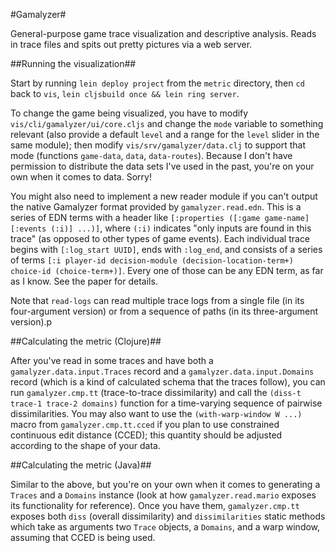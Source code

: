 #Gamalyzer#

General-purpose game trace visualization and descriptive analysis. Reads in trace files and spits out pretty pictures via a web server.

##Running the visualization##

Start by running `lein deploy project` from the `metric` directory, then `cd` back to `vis`, `lein cljsbuild once && lein ring server`.

To change the game being visualized, you have to modify `vis/cli/gamalyzer/ui/core.cljs` and change the `mode` variable to something relevant (also provide a default `level` and a range for the `level` slider in the same module); then modify `vis/srv/gamalyzer/data.clj` to support that mode (functions `game-data`, `data`, `data-routes`). Because I don't have permission to distribute the data sets I've used in the past, you're on your own when it comes to data. Sorry!

You might also need to implement a new reader module if you can't output the native Gamalyzer format provided by `gamalyzer.read.edn`. This is a series of EDN terms with a header like `[:properties ([:game game-name] [:events (:i)] ...)]`, where `(:i)` indicates "only inputs are found in this trace" (as opposed to other types of game events). Each individual trace begins with `[:log_start UUID]`, ends with `:log_end`, and consists of a series of terms `[:i player-id decision-module (decision-location-term+) choice-id (choice-term+)]`. Every one of those can be any EDN term, as far as I know. See the paper for details.

Note that `read-logs` can read multiple trace logs from a single file (in its four-argument version) or from a sequence of paths (in its three-argument version).p

##Calculating the metric (Clojure)##

After you've read in some traces and have both a `gamalyzer.data.input.Traces` record and a `gamalyzer.data.input.Domains` record (which is a kind of calculated schema that the traces follow), you can run `gamalyzer.cmp.tt` (trace-to-trace dissimilarity) and call the `(diss-t trace-1 trace-2 domains)` function for a time-varying sequence of pairwise dissimilarities. You may also want to use the `(with-warp-window W ...)` macro from `gamalyzer.cmp.tt.cced` if you plan to use constrained continuous edit distance (CCED); this quantity should be adjusted according to the shape of your data.

##Calculating the metric (Java)##

Similar to the above, but you're on your own when it comes to generating a `Traces` and a `Domains` instance (look at how `gamalyzer.read.mario` exposes its functionality for reference). Once you have them, `gamalyzer.cmp.tt` exposes both `diss` (overall dissimilarity) and `dissimilarities` static methods which take as arguments two `Trace` objects, a `Domains`, and a warp window, assuming that CCED is being used.
